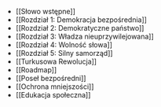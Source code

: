 * [[Słowo wstępne]]
* [[Rozdział 1: Demokracja bezpośrednia]]
* [[Rozdział 2: Demokratyczne państwo]]
* [[Rozdział 3: Władza nieuprzywilejowana]]
* [[Rozdział 4: Wolność słowa]]
* [[Rozdział 5: Silny samorząd]]
* [[Turkusowa Rewolucja]]
* [[Roadmap]]
* [[Poseł bezpośredni]]
* [[Ochrona mniejszości]]
* [[Edukacja społeczna]]
